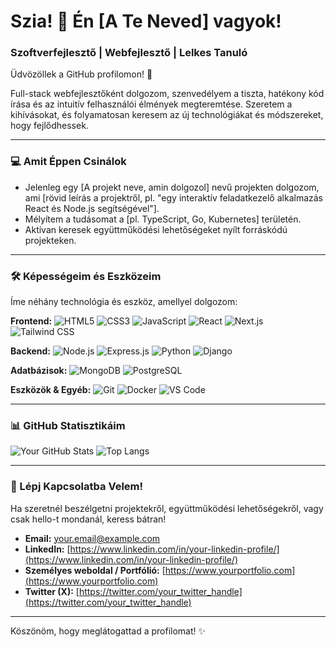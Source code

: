 # Szia! 👋 Én [A Te Neved] vagyok!

### Szoftverfejlesztő | Webfejlesztő | Lelkes Tanuló

Üdvözöllek a GitHub profilomon! 🚀

Full-stack webfejlesztőként dolgozom, szenvedélyem a tiszta, hatékony kód írása és az intuitív felhasználói élmények megteremtése. Szeretem a kihívásokat, és folyamatosan keresem az új technológiákat és módszereket, hogy fejlődhessek.

---

### 💻 Amit Éppen Csinálok

* Jelenleg egy [A projekt neve, amin dolgozol] nevű projekten dolgozom, ami [rövid leírás a projektről, pl. "egy interaktív feladatkezelő alkalmazás React és Node.js segítségével"].
* Mélyítem a tudásomat a [pl. TypeScript, Go, Kubernetes] területén.
* Aktívan keresek együttműködési lehetőségeket nyílt forráskódú projekteken.

---

### 🛠️ Képességeim és Eszközeim

Íme néhány technológia és eszköz, amellyel dolgozom:

**Frontend:**
![HTML5](https://img.shields.io/badge/HTML5-E34F26?style=for-the-badge&logo=html5&logoColor=white)
![CSS3](https://img.shields.io/badge/CSS3-1572B6?style=for-the-badge&logo=css3&logoColor=white)
![JavaScript](https://img.shields.io/badge/JavaScript-F7DF1E?style=for-the-badge&logo=javascript&logoColor=black)
![React](https://img.shields.io/badge/React-61DAFB?style=for-the-badge&logo=react&logoColor=black)
![Next.js](https://img.shields.io/badge/Next.js-000000?style=for-the-badge&logo=next.js&logoColor=white)
![Tailwind CSS](https://img.shields.io/badge/Tailwind_CSS-38B2AC?style=for-the-badge&logo=tailwind-css&logoColor=white)

**Backend:**
![Node.js](https://img.shields.io/badge/Node.js-339933?style=for-the-badge&logo=node.js&logoColor=white)
![Express.js](https://img.shields.io/badge/Express.js-000000?style=for-the-badge&logo=express&logoColor=white)
![Python](https://img.shields.io/badge/Python-3776AB?style=for-the-badge&logo=python&logoColor=white)
![Django](https://img.shields.io/badge/Django-092E20?style=for-the-badge&logo=django&logoColor=white)

**Adatbázisok:**
![MongoDB](https://img.shields.io/badge/MongoDB-47A248?style=for-the-badge&logo=mongodb&logoColor=white)
![PostgreSQL](https://img.shields.io/badge/PostgreSQL-316192?style=for-the-badge&logo=postgresql&logoColor=white)

**Eszközök & Egyéb:**
![Git](https://img.shields.io/badge/Git-F05032?style=for-the-badge&logo=git&logoColor=white)
![Docker](https://img.shields.io/badge/Docker-2496ED?style=for-the-badge&logo=docker&logoColor=white)
![VS Code](https://img.shields.io/badge/VS_Code-007ACC?style=for-the-badge&logo=visual-studio-code&logoColor=white)

---

### 📊 GitHub Statisztikáim

![Your GitHub Stats](https://github-readme-stats.vercel.app/api?username=your-username&show_icons=true&theme=radical&hide_border=true&count_private=true)
![Top Langs](https://github-readme-stats.vercel.app/api/top-langs/?username=your-username&layout=compact&theme=radical&hide_border=true)

---

### 🤝 Lépj Kapcsolatba Velem!

Ha szeretnél beszélgetni projektekről, együttműködési lehetőségekről, vagy csak hello-t mondanál, keress bátran!

* **Email:** [your.email@example.com](mailto:your.email@example.com)
* **LinkedIn:** [https://www.linkedin.com/in/your-linkedin-profile/](https://www.linkedin.com/in/your-linkedin-profile/)
* **Személyes weboldal / Portfólió:** [https://www.yourportfolio.com](https://www.yourportfolio.com)
* **Twitter (X):** [https://twitter.com/your_twitter_handle](https://twitter.com/your_twitter_handle)

---

Köszönöm, hogy meglátogattad a profilomat! ✨